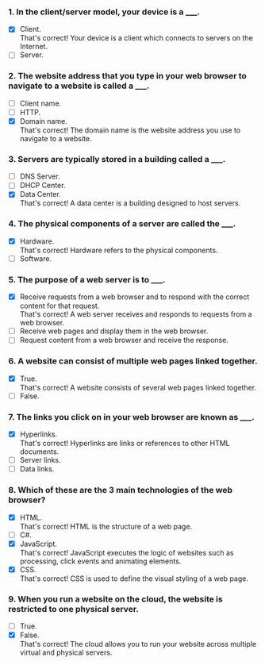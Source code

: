 ### 1. In the client/server model, your device is a \_\_\_.

- [x] Client. <br>
      That's correct! Your device is a client which connects to servers on the Internet.
- [ ] Server.

### 2. The website address that you type in your web browser to navigate to a website is called a \_\_\_.

- [ ] Client name.
- [ ] HTTP.
- [x] Domain name. <br>
      That's correct! The domain name is the website address you use to navigate to a website.

### 3. Servers are typically stored in a building called a \_\_\_.

- [ ] DNS Server.
- [ ] DHCP Center.
- [x] Data Center. <br>
      That's correct! A data center is a building designed to host servers.

### 4. The physical components of a server are called the \_\_\_.

- [x] Hardware. <br>
      That's correct! Hardware refers to the physical components.
- [ ] Software.

### 5. The purpose of a web server is to \_\_\_.

- [x] Receive requests from a web browser and to respond with the correct content for that request. <br>
      That's correct! A web server receives and responds to requests from a web browser.
- [ ] Receive web pages and display them in the web browser.
- [ ] Request content from a web browser and receive the response.

### 6. A website can consist of multiple web pages linked together.

- [x] True. <br>
      That's correct! A website consists of several web pages linked together.
- [ ] False.

### 7. The links you click on in your web browser are known as \_\_\_.

- [x] Hyperlinks. <br>
      That's correct! Hyperlinks are links or references to other HTML documents.
- [ ] Server links.
- [ ] Data links.

### 8. Which of these are the 3 main technologies of the web browser?

- [x] HTML. <br>
      That's correct! HTML is the structure of a web page.
- [ ] C#.
- [x] JavaScript. <br>
      That's correct! JavaScript executes the logic of websites such as processing, click events and animating elements.
- [x] CSS. <br>
      That's correct! CSS is used to define the visual styling of a web page.

### 9. When you run a website on the cloud, the website is restricted to one physical server.

- [ ] True.
- [x] False. <br>
      That's correct! The cloud allows you to run your website across multiple virtual and physical servers.
